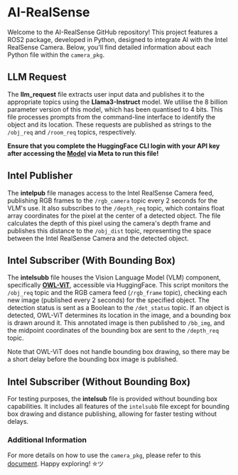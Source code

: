 # AI-RealSense

Welcome to the AI-RealSense GitHub repository! This project features a ROS2 package, developed in Python, designed to integrate AI with the Intel RealSense Camera. Below, you'll find detailed information about each Python file within the `camera_pkg`.

## LLM Request

The **llm_request** file extracts user input data and publishes it to the appropriate topics using the **Llama3-Instruct** model. We utilise the 8 billion parameter version of this model, which has been quantised to 4 bits. This file processes prompts from the command-line interface to identify the object and its location. These requests are published as strings to the `/obj_req` and `/room_req` topics, respectively.

**Ensure that you complete the HuggingFace CLI login with your API key after accessing the [Model](https://huggingface.co/meta-llama/Meta-Llama-3-8B-Instruct) via Meta to run this file!**

## Intel Publisher

The **intelpub** file manages access to the Intel RealSense Camera feed, publishing RGB frames to the `/rgb_camera` topic every 2 seconds for the VLM's use. It also subscribes to the `/depth_req` topic, which contains float array coordinates for the pixel at the center of a detected object. The file calculates the depth of this pixel using the camera's depth frame and publishes this distance to the `/obj_dist` topic, representing the space between the Intel RealSense Camera and the detected object.

## Intel Subscriber (With Bounding Box)

The **intelsubb** file houses the Vision Language Model (VLM) component, specifically [**OWL-ViT**](https://huggingface.co/docs/transformers/en/model_doc/owlvit), accessible via HuggingFace. This script monitors the `/obj_req` topic and the RGB camera feed (`/rgb_frame` topic), checking each new image (published every 2 seconds) for the specified object. The detection status is sent as a Boolean to the `/det_status` topic. If an object is detected, OWL-ViT determines its location in the image, and a bounding box is drawn around it. This annotated image is then published to `/bb_img`, and the midpoint coordinates of the bounding box are sent to the `/depth_req` topic.

Note that OWL-ViT does not handle bounding box drawing, so there may be a short delay before the bounding box image is published.

## Intel Subscriber (Without Bounding Box)

For testing purposes, the **intelsub** file is provided without bounding box capabilities. It includes all features of the `intelsubb` file except for bounding box drawing and distance publishing, allowing for faster testing without delays.

### Additional Information

For more details on how to use the `camera_pkg`, please refer to this [document](https://docs.google.com/document/d/1mzZNagqpMO3bk69fnhcjVuhvVGLbYOjWB5l5n0_Rkvo/edit?usp=sharing). Happy exploring! ✮ツ
